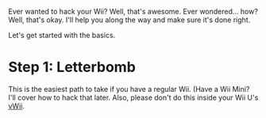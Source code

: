 Ever wanted to hack your Wii? Well, that's awesome. Ever wondered... how? Well, that's okay. I'll help you along the way and make sure it's done right.


Let's get started with the basics.



# Step 1: Letterbomb

This is the easiest path to take if you have a regular Wii. (Have a Wii Mini? I'll cover how to hack that later. Also, please don't do this inside your Wii U's [vWii](https://wiibrew.org/wiki/VWii).
